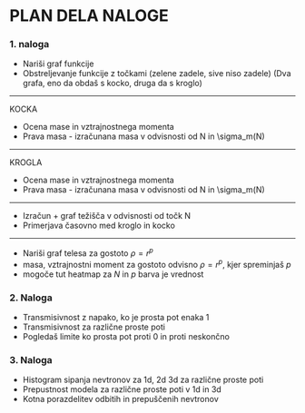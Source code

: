 # PLAN DELA NALOGE

### 1. naloga
- Nariši graf funkcije
- Obstreljevanje funkcije z točkami (zelene zadele, sive niso zadele) (Dva grafa, eno da obdaš s kocko, druga da s kroglo)

___
KOCKA
- Ocena mase in vztrajnostnega momenta
- Prava masa - izračunana masa v odvisnosti od N in \sigma_m(N)
___
KROGLA
- Ocena mase in vztrajnostnega momenta
- Prava masa - izračunana masa v odvisnosti od N in \sigma_m(N)
___
- Izračun + graf težišča v odvisnosti od točk N
- Primerjava časovno med kroglo in kocko
___
- Nariši graf telesa za gostoto $\rho = r^p$
- masa, vztrajnostni moment za gostoto odvisno $\rho = r^p$, kjer spreminjaš $p$
- mogoče tut heatmap za $N$ in $p$ barva je vrednost

### 2. Naloga
- Transmisivnost z napako, ko je prosta pot enaka 1
- Transmisivnost za različne proste poti
- Pogledaš limite ko prosta pot proti 0 in proti neskončno


### 3. Naloga
- Histogram sipanja nevtronov za 1d, 2d 3d za različne proste poti
- Prepustnost modela za različne proste poti v 1d in 3d
- Kotna porazdelitev odbitih in prepuščenih nevtronov 

